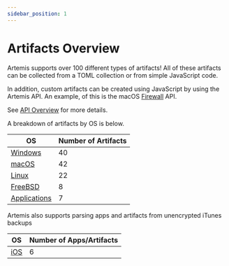 ```yaml
---
sidebar_position: 1
---
```


# Artifacts Overview

Artemis supports over 100 different types of artifacts! All of these artifacts
can be collected from a TOML collection or from simple JavaScript code.

In addition, custom artifacts can be created using JavaScript by using the
Artemis API. An example, of this is the macOS
[Firewall](https://github.com/puffyCid/artemis-api/blob/main/src/macos/plist/firewall.ts)
API.

See [API Overview](../API/overview.md) for more details.

A breakdown of artifacts by OS is below.

| OS                                | Number of Artifacts |
| --------------------------------- | ------------------- |
| [Windows](./windows.md)           | 40                  |
| [macOS](./macos.md)               | 42                  |
| [Linux](./linux.md)               | 22                  |
| [FreeBSD](./freebsd.md)           | 8                   |
| [Applications](./applications.md) | 7                   |

Artemis also supports parsing apps and artifacts from unencrypted iTunes backups

| OS              | Number of Apps/Artifacts |
| --------------- | ------------------------ |
| [iOS](./ios.md) | 6                        |
